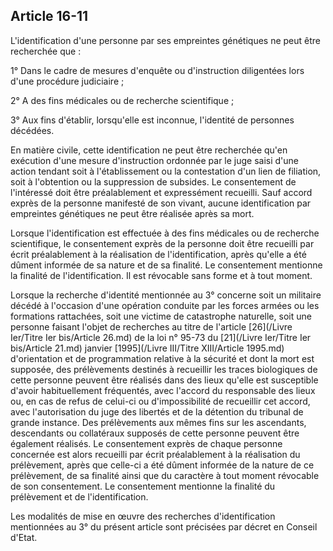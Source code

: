 Article 16-11
----
L'identification d'une personne par ses empreintes génétiques ne peut être
recherchée que :

1° Dans le cadre de mesures d'enquête ou d'instruction diligentées lors d'une
procédure judiciaire ;

2° A des fins médicales ou de recherche scientifique ;

3° Aux fins d'établir, lorsqu'elle est inconnue, l'identité de personnes
décédées.

En matière civile, cette identification ne peut être recherchée qu'en exécution
d'une mesure d'instruction ordonnée par le juge saisi d'une action tendant soit
à l'établissement ou la contestation d'un lien de filiation, soit à l'obtention
ou la suppression de subsides. Le consentement de l'intéressé doit être
préalablement et expressément recueilli. Sauf accord exprès de la personne
manifesté de son vivant, aucune identification par empreintes génétiques ne peut
être réalisée après sa mort.

Lorsque l'identification est effectuée à des fins médicales ou de recherche
scientifique, le consentement exprès de la personne doit être recueilli par
écrit préalablement à la réalisation de l'identification, après qu'elle a été
dûment informée de sa nature et de sa finalité. Le consentement mentionne la
finalité de l'identification. Il est révocable sans forme et à tout moment.

Lorsque la recherche d'identité mentionnée au 3° concerne soit un militaire
décédé à l'occasion d'une opération conduite par les forces armées ou les
formations rattachées, soit une victime de catastrophe naturelle, soit une
personne faisant l'objet de recherches au titre de l'article [26](/Livre Ier/Titre Ier bis/Article 26.md) de la loi n°
95-73 du [21](/Livre Ier/Titre Ier bis/Article 21.md) janvier [1995](/Livre III/Titre XIII/Article 1995.md) d'orientation et de programmation relative à la
sécurité et dont la mort est supposée, des prélèvements destinés à recueillir
les traces biologiques de cette personne peuvent être réalisés dans des lieux
qu'elle est susceptible d'avoir habituellement fréquentés, avec l'accord du
responsable des lieux ou, en cas de refus de celui-ci ou d'impossibilité de
recueillir cet accord, avec l'autorisation du juge des libertés et de la
détention du tribunal de grande instance. Des prélèvements aux mêmes fins sur
les ascendants, descendants ou collatéraux supposés de cette personne peuvent
être également réalisés. Le consentement exprès de chaque personne concernée est
alors recueilli par écrit préalablement à la réalisation du prélèvement, après
que celle-ci a été dûment informée de la nature de ce prélèvement, de sa
finalité ainsi que du caractère à tout moment révocable de son consentement. Le
consentement mentionne la finalité du prélèvement et de l'identification.

Les modalités de mise en œuvre des recherches d'identification mentionnées au 3°
du présent article sont précisées par décret en Conseil d'Etat.
